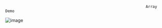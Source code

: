                                                                  Array Demo
                                                                  
  ![image](https://github.com/shardapatil/ASP.Net_Examples/assets/53011896/2d8be035-dff3-4b66-8f32-7ba222535adf)
